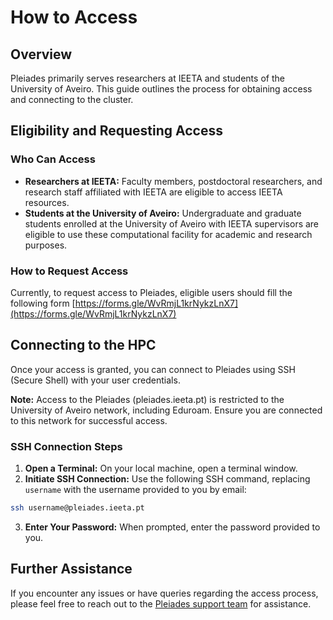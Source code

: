# How to Access

## Overview

Pleiades primarily serves researchers at IEETA and students of the University of Aveiro. This guide outlines the process for obtaining access and connecting to the cluster.

## Eligibility and Requesting Access

### Who Can Access
- **Researchers at IEETA:** Faculty members, postdoctoral researchers, and research staff affiliated with IEETA are eligible to access IEETA resources.
- **Students at the University of Aveiro:** Undergraduate and graduate students enrolled at the University of Aveiro with IEETA supervisors are eligible to use these computational facility for academic and research purposes.

### How to Request Access
Currently, to request access to Pleiades, eligible users should fill the following form [https://forms.gle/WvRmjL1krNykzLnX7](https://forms.gle/WvRmjL1krNykzLnX7)

## Connecting to the HPC

Once your access is granted, you can connect to Pleiades using SSH (Secure Shell) with your user credentials.

**Note:** Access to the Pleiades (pleiades.ieeta.pt) is restricted to the University of Aveiro network, including Eduroam. Ensure you are connected to this network for successful access.

### SSH Connection Steps
1. **Open a Terminal:** On your local machine, open a terminal window.
2. **Initiate SSH Connection:** Use the following SSH command, replacing `username` with the username provided to you by email:
```bash
ssh username@pleiades.ieeta.pt
```
3. **Enter Your Password:** When prompted, enter the password provided to you.

## Further Assistance

If you encounter any issues or have queries regarding the access process, please feel free to reach out to the [Pleiades support team](about.md#support-team) for assistance.
